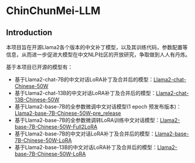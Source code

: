 # ChinChunMei-LLM

## Introduction

本项目旨在开源Llama2各个版本的中文补丁模型，以及其训练代码，参数配置等信息，从而进一步促进大模型在中文NLP社区的开放研究，争取做到人人有丹炼。

基于本项目已开源的模型有：
- 基于Llama2-chat-7B的中文对话LoRA补丁及合并后的模型：[Llama2-chat-Chinese-50W](https://huggingface.co/RicardoLee/Llama2-chat-Chinese-50W)
- 基于Llama2-chat-13B的中文对话LoRA补丁及合并后的模型：[Llama2-chat-13B-Chinese-50W](https://huggingface.co/RicardoLee/Llama2-chat-13B-Chinese-50W)
- 基于Llama2-base-7B的全参数微调中文对话模型(1 epoch 预发布版本)：[Llama2-base-7B-Chinese-50W-pre\_release](https://huggingface.co/RicardoLee/Llama2-base-7B-Chinese-50W-pre_release)
- 基于Llama2-base-7B的全参数微调转LoRA训练中文对话模型：[Llama2-base-7B-Chinese-50W-Full2LoRA](https://huggingface.co/RicardoLee/Llama2-base-7B-Chinese-50W-Full2LoRA)
- 基于Llama2-base-7B的中文对话LoRA补丁及合并后的模型：[Llama2-base-7B-Chinese-50W-LoRA](https://huggingface.co/RicardoLee/Llama2-base-7B-Chinese-50W-LoRA)
- 基于Llama2-base-13B的中文对话LoRA补丁及合并后的模型：[Llama2-base-7B-Chinese-50W-LoRA](https://huggingface.co/RicardoLee/Llama2-base-7B-Chinese-50W-LoRA)
